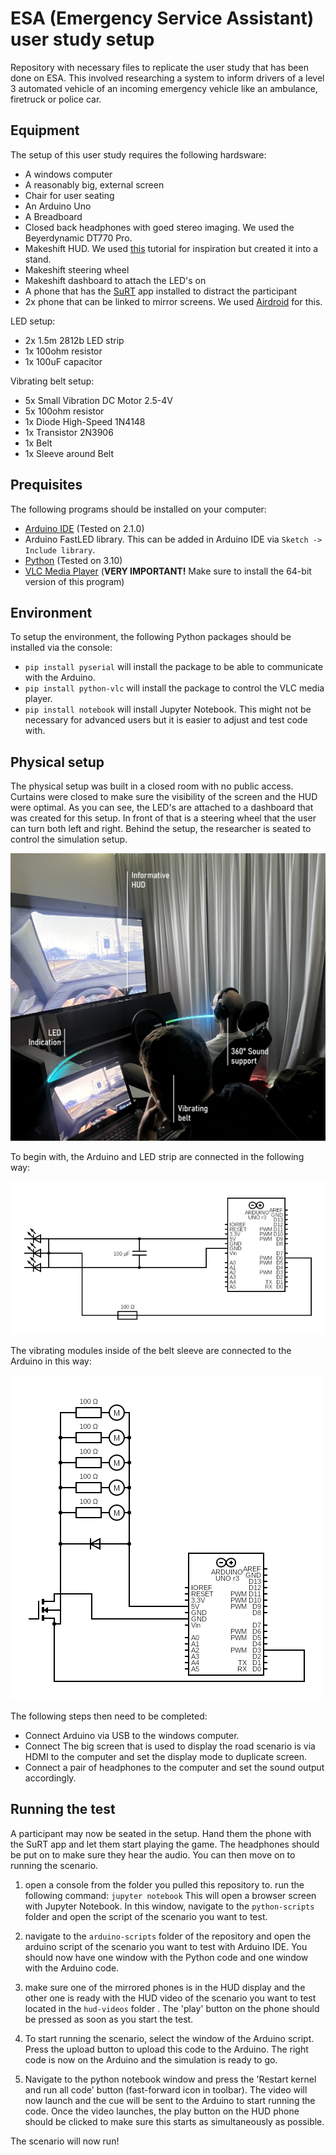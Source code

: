 # ESA (Emergency Service Assistant) user study setup
Repository with necessary files to replicate the user study that has been done on ESA. This involved researching a system to inform drivers of a level 3 automated vehicle of an incoming emergency vehicle like an ambulance, firetruck or police car.


## Equipment
The setup of this user study requires the following hardsware:
- A windows computer
- A reasonably big, external screen
- Chair for user seating
- An Arduino Uno
- A Breadboard
- Closed back headphones with goed stereo imaging. We used the Beyerdynamic DT770 Pro.
- Makeshift HUD. We used [this](https://www.youtube.com/watch?v=m9AUhavpY7o&ab_channel=ProjectDiY) tutorial for inspiration but created it into a stand.
- Makeshift steering wheel
- Makeshift dashboard to attach the LED's on
- A phone that has the [SuRT](https://www.researchgate.net/figure/Surrogate-reference-task-SuRT-example-screen_fig5_256446631) app installed to distract the participant
- 2x phone that can be linked to mirror screens. We used [Airdroid](https://play.google.com/store/apps/details?id=com.sand.aircast&hl=en_US&pli=1) for this.

LED setup:
- 2x 1.5m 2812b LED strip 
- 1x 100ohm resistor 
- 1x 100uF capacitor

Vibrating belt setup:
- 5x Small Vibration DC Motor 2.5-4V
- 5x 100ohm resistor 
- 1x Diode High-Speed 1N4148 
- 1x Transistor 2N3906 
- 1x Belt 
- 1x Sleeve around Belt   

## Prequisites
The following programs should be installed on your computer:
- [Arduino IDE](https://www.arduino.cc/en/software) (Tested on 2.1.0)
- Arduino FastLED library. This can be added in Arduino IDE via `Sketch -> Include library`.
- [Python](https://www.python.org/downloads/) (Tested on 3.10)
- [VLC Media Player](https://www.videolan.org/vlc/) (**VERY IMPORTANT!** Make sure to install the 64-bit version of this program)


## Environment
To setup the environment, the following Python packages should be installed via the console:
- `pip install pyserial` will install the package to be able to communicate with the Arduino.
- `pip install python-vlc` will install the package to control the VLC media player.
- `pip install notebook` will install Jupyter Notebook. This might not be necessary for advanced users but it is easier to adjust and test code with.


## Physical setup

The physical setup was built in a closed room with no public access. Curtains were closed to make sure the visibility of the screen and the HUD were optimal. As you can see, the LED's are attached to a dashboard that was created for this setup. In front of that is a steering wheel that the user can turn both left and right. Behind the setup, the researcher is seated to control the simulation setup.

![Physical_setup](https://github.com/tommenomnom/esa/blob/main/inc/physical_setup.jpg?raw=true)

To begin with, the Arduino and LED strip are connected in the following way:  

![LED circuit](https://github.com/tommenomnom/esa/blob/main/inc/LED_circuit.png?raw=true)


The vibrating modules inside of the belt sleeve are connected to the Arduino in this way:  

![VIB circuit](https://github.com/tommenomnom/esa/blob/main/inc/Vibration_circuit.png?raw=true)  

The following steps then need to be completed:
- Connect Arduino via USB to the windows computer.  
- Connect The big screen that is used to display the road scenario is via HDMI to the computer and set the display mode to duplicate screen.
- Connect a pair of headphones to the computer and set the sound output accordingly.

## Running the test

A participant may now be seated in the setup. Hand them the phone with the SuRT app and let them start playing the game. The headphones should be put on to make sure they hear the audio. You can then move on to running the scenario.

1. open a console from the folder you pulled this repository to. run the following command: `jupyter notebook`
This will open a browser screen with Jupyter Notebook. In this window, navigate to the `python-scripts` folder and open the script of the scenario you want to test.  

2. navigate to the `arduino-scripts` folder of the repository and open the arduino script of the scenario you want to test with Arduino IDE.
You should now have one window with the Python code and one window with the Arduino code.  

3. make sure one of the mirrored phones is in the HUD display and the other one is ready with the HUD video of the scenario you want to test located in the `hud-videos` folder . The 'play' button on the phone should be pressed as soon as you start the test.

4. To start running the scenario, select the window of the Arduino script. Press the upload button to upload this code to the Arduino.
The right code is now on the Arduino and the simulation is ready to go.  

5. Navigate to the python notebook window and press the 'Restart kernel and run all code' button (fast-forward icon in toolbar).
The video will now launch and the cue will be sent to the Arduino to start running the code. Once the video launches, the play button on the HUD phone should be clicked to make sure this starts as simultaneously as possible. 

The scenario will now run!


